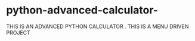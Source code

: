 # python-advanced-calculator-
THIS IS AN ADVANCED PYTHON CALCULATOR . THIS IS A MENU DRIVEN PROJECT 

